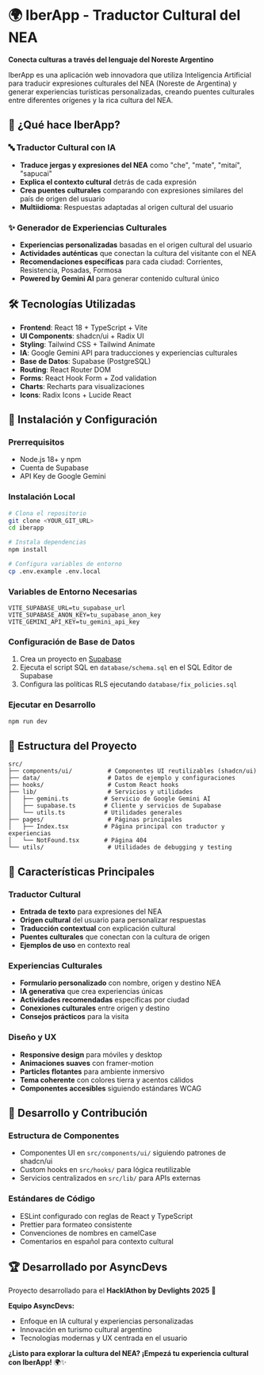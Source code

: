 # 🌍 IberApp - Traductor Cultural del NEA

**Conecta culturas a través del lenguaje del Noreste Argentino**

IberApp es una aplicación web innovadora que utiliza Inteligencia Artificial para traducir expresiones culturales del NEA (Noreste de Argentina) y generar experiencias turísticas personalizadas, creando puentes culturales entre diferentes orígenes y la rica cultura del NEA.

## 🎯 ¿Qué hace IberApp?

### 🔤 Traductor Cultural con IA
- **Traduce jergas y expresiones del NEA** como "che", "mate", "mitaí", "sapucai"
- **Explica el contexto cultural** detrás de cada expresión
- **Crea puentes culturales** comparando con expresiones similares del país de origen del usuario
- **Multiidioma**: Respuestas adaptadas al origen cultural del usuario

### ✨ Generador de Experiencias Culturales
- **Experiencias personalizadas** basadas en el origen cultural del usuario
- **Actividades auténticas** que conectan la cultura del visitante con el NEA
- **Recomendaciones específicas** para cada ciudad: Corrientes, Resistencia, Posadas, Formosa
- **Powered by Gemini AI** para generar contenido cultural único

## 🛠️ Tecnologías Utilizadas

- **Frontend**: React 18 + TypeScript + Vite
- **UI Components**: shadcn/ui + Radix UI
- **Styling**: Tailwind CSS + Tailwind Animate
- **IA**: Google Gemini API para traducciones y experiencias culturales
- **Base de Datos**: Supabase (PostgreSQL)
- **Routing**: React Router DOM
- **Forms**: React Hook Form + Zod validation
- **Charts**: Recharts para visualizaciones
- **Icons**: Radix Icons + Lucide React

## 🚀 Instalación y Configuración

### Prerrequisitos
- Node.js 18+ y npm
- Cuenta de Supabase
- API Key de Google Gemini

### Instalación Local

```bash
# Clona el repositorio
git clone <YOUR_GIT_URL>
cd iberapp

# Instala dependencias
npm install

# Configura variables de entorno
cp .env.example .env.local
```

### Variables de Entorno Necesarias

```env
VITE_SUPABASE_URL=tu_supabase_url
VITE_SUPABASE_ANON_KEY=tu_supabase_anon_key
VITE_GEMINI_API_KEY=tu_gemini_api_key
```

### Configuración de Base de Datos

1. Crea un proyecto en [Supabase](https://supabase.com)
2. Ejecuta el script SQL en `database/schema.sql` en el SQL Editor de Supabase
3. Configura las políticas RLS ejecutando `database/fix_policies.sql`

### Ejecutar en Desarrollo

```bash
npm run dev
```

## 📂 Estructura del Proyecto

```
src/
├── components/ui/          # Componentes UI reutilizables (shadcn/ui)
├── data/                   # Datos de ejemplo y configuraciones
├── hooks/                  # Custom React hooks
├── lib/                    # Servicios y utilidades
│   ├── gemini.ts          # Servicio de Google Gemini AI
│   ├── supabase.ts        # Cliente y servicios de Supabase
│   └── utils.ts           # Utilidades generales
├── pages/                  # Páginas principales
│   ├── Index.tsx          # Página principal con traductor y experiencias
│   └── NotFound.tsx       # Página 404
└── utils/                  # Utilidades de debugging y testing
```

## 🌟 Características Principales

### Traductor Cultural
- **Entrada de texto** para expresiones del NEA
- **Origen cultural** del usuario para personalizar respuestas
- **Traducción contextual** con explicación cultural
- **Puentes culturales** que conectan con la cultura de origen
- **Ejemplos de uso** en contexto real

### Experiencias Culturales
- **Formulario personalizado** con nombre, origen y destino NEA
- **IA generativa** que crea experiencias únicas
- **Actividades recomendadas** específicas por ciudad
- **Conexiones culturales** entre origen y destino
- **Consejos prácticos** para la visita

### Diseño y UX
- **Responsive design** para móviles y desktop
- **Animaciones suaves** con framer-motion
- **Particles flotantes** para ambiente inmersivo
- **Tema coherente** con colores tierra y acentos cálidos
- **Componentes accesibles** siguiendo estándares WCAG

## 🤝 Desarrollo y Contribución

### Estructura de Componentes
- Componentes UI en `src/components/ui/` siguiendo patrones de shadcn/ui
- Custom hooks en `src/hooks/` para lógica reutilizable
- Servicios centralizados en `src/lib/` para APIs externas

### Estándares de Código
- ESLint configurado con reglas de React y TypeScript
- Prettier para formateo consistente
- Convenciones de nombres en camelCase
- Comentarios en español para contexto cultural

## 🏆 Desarrollado por AsyncDevs

Proyecto desarrollado para el **HackIAthon by Devlights 2025** 🚀

**Equipo AsyncDevs:**
- Enfoque en IA cultural y experiencias personalizadas
- Innovación en turismo cultural argentino
- Tecnologías modernas y UX centrada en el usuario

**¿Listo para explorar la cultura del NEA? ¡Empezá tu experiencia cultural con IberApp!** 🌍✨

